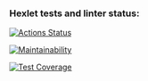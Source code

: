 ### Hexlet tests and linter status:
[![Actions Status](https://github.com/imikh1991/frontend-project-44/workflows/hexlet-check/badge.svg)](https://github.com/imikh1991/frontend-project-44/actions)

[![Maintainability](https://api.codeclimate.com/v1/badges/9f4939d28b8a90d2c01b/maintainability)](https://codeclimate.com/github/imikh1991/frontend-project-44/maintainability)

[![Test Coverage](https://api.codeclimate.com/v1/badges/9f4939d28b8a90d2c01b/test_coverage)](https://codeclimate.com/github/imikh1991/frontend-project-44/test_coverage)
